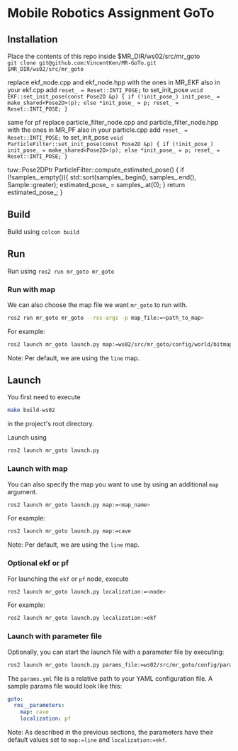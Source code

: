 # Mobile Robotics Assignment GoTo

## Installation
Place the contents of this repo inside $MR_DIR/ws02/src/mr_goto  
`git clone git@github.com:VincentKen/MR-GoTo.git $MR_DIR/ws02/src/mr_goto`

replace ekf_node.cpp and ekf_node.hpp with the ones in MR_EKF
also in your ekf.cpp add `reset_ = Reset::INTI_POSE;` to set_init_pose
`void EKF::set_init_pose(const Pose2D &p)
{
    if (!init_pose_)
        init_pose_ = make_shared<Pose2D>(p);
    else
        *init_pose_ = p;
    reset_ = Reset::INTI_POSE;
}`

same for pf
replace particle_filter_node.cpp and particle_filter_node.hpp with the ones in MR_PF
also in your particle.cpp add `reset_ = Reset::INTI_POSE;` to set_init_pose
`void ParticleFilter::set_init_pose(const Pose2D &p)
{
    if (!init_pose_)
        init_pose_ = make_shared<Pose2D>(p);
    else
        *init_pose_ = p;
    reset_ = Reset::INTI_POSE;
}`

tuw::Pose2DPtr ParticleFilter::compute_estimated_pose()
{
    if (!samples_.empty()){
        std::sort(samples_.begin(), samples_.end(), Sample<Pose2D>::greater);
        estimated_pose_ = samples_.at(0);
    }
    return estimated_pose_;
}

## Build
Build using `colcon build`

## Run
Run using `ros2 run mr_goto mr_goto`

### Run with map
We can also choose the map file we want `mr_goto` to run with.
```bash
ros2 run mr_goto mr_goto --ros-args -p map_file:=<path_to_map>
```
For example:
```bash
ros2 launch mr_goto launch.py map:=ws02/src/mr_goto/config/world/bitmaps/cave.png
```
Note: Per default, we are using the `line` map.

## Launch
You first need to execute
```bash
make build-ws02
```
in the project's root directory.

Launch using
```bash
ros2 launch mr_goto launch.py
```

### Launch with map
You can also specify the map you want to use by using an additional `map` argument.
```bash
ros2 launch mr_goto launch.py map:=<map_name>
```
For example:
```bash
ros2 launch mr_goto launch.py map:=cave
```
Note: Per default, we are using the `line` map.

### Optional ekf or pf
For launching the `ekf` or `pf` node, execute
```bash
ros2 launch mr_goto launch.py localization:=<node>
```
For example:
```bash
ros2 launch mr_goto launch.py localization:=ekf
```

### Launch with parameter file
Optionally, you can start the launch file with a parameter file by executing:
```bash
ros2 launch mr_goto launch.py params_file:=ws02/src/mr_goto/config/params.yaml
```
The `params.yml` file is a relative path to your YAML configuration file.
A sample params file would look like this:
```yml
goto:
  ros__parameters:
    map: cave
    localization: pf
```
Note: As described in the previous sections, the parameters have their default values set to `map:=line` and `localization:=ekf`.
